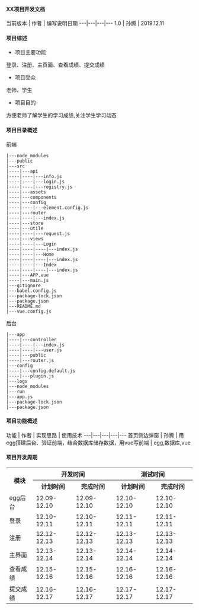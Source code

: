#### XX项目开发文档

当前版本 | 作者 | 编写说明日期 
---|---|---|---
1.0 | 孙腾 | 2019.12.11 


#### 项目综述

- 项目主要功能

登录、注册、主页面、查看成绩、提交成绩

- 项目受众

老师、学生

- 项目目的

方便老师了解学生的学习成绩,关注学生学习动态


#### 项目目录概述
前端
```
|---node_modules
|---public
|---src
|----|---api
|----|----|---info.js
|----|----|---login.js
|----|----|---registry.js
|----|---assets
|----|---components
|----|---config
|----|----|---element.config.js
|----|---router
|----|----|---index.js
|----|---store
|----|---utile
|----|----|---request.js
|----|---views
|----|----|---Login
|----|----|----|---index.js
|----|----|---Home
|----|----|----|---index.js
|----|----|---Index
|----|----|----|---index.js
|----|---APP.vue
|----|---main.js
|---gitignore
|---babel.config.js
|---package-lock.json
|---package.json
|---README.md
|---vue.config.js
```




后台
```
|---app
|----|---controller
|----|----|---index.js
|----|----|---user.js
|----|---public
|----|---router.js
|---config
|----|---config.default.js
|----|---plugin.js
|---logs
|---node_modules
|---run
|---app.js
|---package-lock.json
|---package.json
```



#### 项目功能概述
功能 | 作者 | 实现思路 | 使用技术 
---|---|---|---|---
首页侧边弹窗 | 孙腾 | 用egg搭建后台、验证前端，结合数据库储存数据，用vue写前端 | egg,数据库,vue


#### 项目开发周期
<table>
	<tr>
	    <th rowspan="2">模块</th>
	    <th colspan="2">开发时间</th>
	    <th colspan="2">测试时间</th>  
	</tr >
	<tr>
	    <th >计划时间</th>
	    <th>完成时间</th>
        <th>计划时间</th>
	    <th>完成时间</th>
	</tr>
	<tr>
	    <td>egg后台</td>
	    <td>12.09-12.10</td>
        <td>12.09-12.10</td>
	    <td>12.10-12.10</td>
        <td>12.10-12.10</td>
	</tr>
	<tr>
	    <td>登录</td>
	    <td>12.10-12.11</td>
        <td>12.10-12.11</td>
	    <td>12.11-12.11</td>
        <td>12.11-12.11</td>
	</tr>
	<tr>
	    <td>注册</td>
	    <td>12.12-12.13</td>
        <td>12.12-12.13</td>
	    <td>12.13-12.13</td>
        <td>12.13-12.13</td>
	</tr>
	<tr>
	    <td>主界面</td>
	    <td>12.13-12.14</td>
        <td>12.13-12.14</td>
	    <td>12.14-12.14</td>
        <td>12.14-12.14</td>
	</tr>
	<tr>
	    <td>查看成绩</td>
	    <td>12.15-12.16</td>
        <td>12.15-12.16</td>
	    <td>12.16-12.16</td>
        <td>12.16-12.16</td>
	</tr>
	<tr>
	    <td>提交成绩</td>
	    <td>12.16-12.17</td>
        <td>12.16-12.17</td>
	    <td>12.17-12.17</td>
        <td>12.17-12.17</td>
	</tr>
</table>
